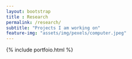```yaml
--- 
layout: bootstrap 
title : Research 
permalink: /research/
subtitle: "Projects I am working on" 
feature-img: "assets/img/pexels/computer.jpeg"
---
```


{% include portfoio.html %}
